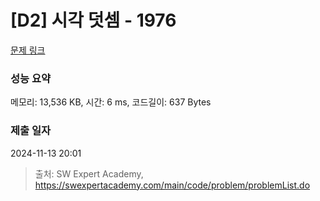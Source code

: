 # [D2] 시각 덧셈 - 1976 

[문제 링크](https://swexpertacademy.com/main/code/problem/problemDetail.do?contestProbId=AV5PttaaAZIDFAUq) 

### 성능 요약

메모리: 13,536 KB, 시간: 6 ms, 코드길이: 637 Bytes

### 제출 일자

2024-11-13 20:01



> 출처: SW Expert Academy, https://swexpertacademy.com/main/code/problem/problemList.do